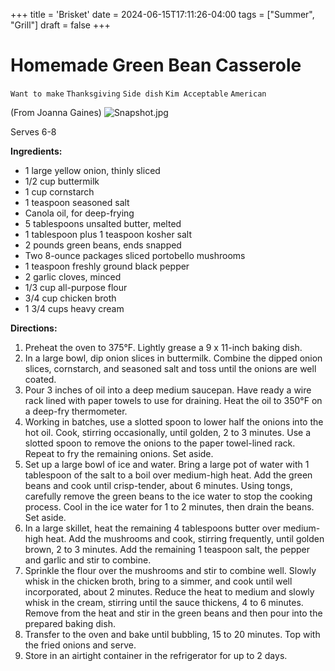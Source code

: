 +++
title = 'Brisket'
date = 2024-06-15T17:11:26-04:00
tags = ["Summer", "Grill"]
draft = false
+++
# Homemade Green Bean Casserole

`Want to make` `Thanksgiving` `Side dish` `Kim Acceptable` `American`

(From Joanna Gaines)
![Snapshot.jpg](image/Snapshot.jpg)

Serves 6-8

**Ingredients:**

- 1 large yellow onion, thinly sliced
- 1/2 cup buttermilk
- 1 cup cornstarch
- 1 teaspoon seasoned salt
- Canola oil, for deep-frying
- 5 tablespoons unsalted butter, melted
- 1 tablespoon plus 1 teaspoon kosher salt
- 2 pounds green beans, ends snapped
- Two 8-ounce packages sliced portobello mushrooms
- 1 teaspoon freshly ground black pepper
- 2 garlic cloves, minced
- 1/3 cup all-purpose flour
- 3/4 cup chicken broth
- 1 3/4 cups heavy cream

**Directions:**

1. Preheat the oven to 375°F. Lightly grease a 9 x 11-inch baking dish.
2. In a large bowl, dip onion slices in buttermilk. Combine the dipped onion slices, cornstarch, and seasoned salt and toss until the onions are well coated.
3. Pour 3 inches of oil into a deep medium saucepan. Have ready a wire rack lined with paper towels to use for draining. Heat the oil to 350°F on a deep-fry thermometer.
4. Working in batches, use a slotted spoon to lower half the onions into the hot oil. Cook, stirring occasionally, until golden, 2 to 3 minutes. Use a slotted spoon to remove the onions to the paper towel-lined rack. Repeat to fry the remaining onions. Set aside.
5. Set up a large bowl of ice and water. Bring a large pot of water with 1 tablespoon of the salt to a boil over medium-high heat. Add the green beans and cook until crisp-tender, about 6 minutes. Using tongs, carefully remove the green beans to the ice water to stop the cooking process. Cool in the ice water for 1 to 2 minutes, then drain the beans. Set aside.
6. In a large skillet, heat the remaining 4 tablespoons butter over medium-high heat. Add the mushrooms and cook, stirring frequently, until golden brown, 2 to 3 minutes. Add the remaining 1 teaspoon salt, the pepper and garlic and stir to combine.
7. Sprinkle the flour over the mushrooms and stir to combine well. Slowly whisk in the chicken broth, bring to a simmer, and cook until well incorporated, about 2 minutes. Reduce the heat to medium and slowly whisk in the cream, stirring until the sauce thickens, 4 to 6 minutes. Remove from the heat and stir in the green beans and then pour into the prepared baking dish.
8. Transfer to the oven and bake until bubbling, 15 to 20 minutes. Top with the fried onions and serve.
9. Store in an airtight container in the refrigerator for up to 2 days.
